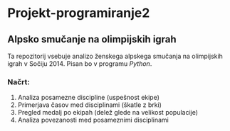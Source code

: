 # Projekt-programiranje2
## Alpsko smučanje na olimpijskih igrah
Ta repozitorij vsebuje analizo ženskega alpskega smučanja na olimpijskih igrah v Sočiju 2014. 
Pisan bo v programu *Python*.

### Načrt:
1. Analiza posamezne discipline (uspešnost ekipe)
2. Primerjava časov med disciplinami (škatle z brki)
3. Pregled medalj po ekipah (delež glede na velikost populacije)
4. Analiza povezanosti med posameznimi disciplinami
